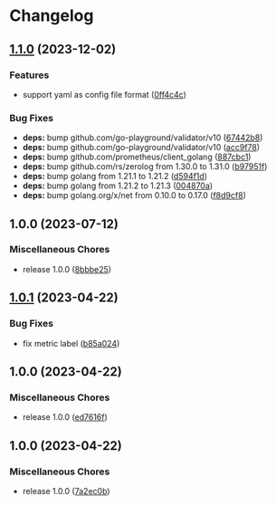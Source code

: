 # Changelog

## [1.1.0](https://github.com/soerenschneider/vault-unsealer/compare/v1.0.0...v1.1.0) (2023-12-02)


### Features

* support yaml as config file format ([0ff4c4c](https://github.com/soerenschneider/vault-unsealer/commit/0ff4c4cea88a2ec91842d0c944df5abddfb78bf2))


### Bug Fixes

* **deps:** bump github.com/go-playground/validator/v10 ([67442b8](https://github.com/soerenschneider/vault-unsealer/commit/67442b869c7833c4c30becc46580619850621a42))
* **deps:** bump github.com/go-playground/validator/v10 ([acc9f78](https://github.com/soerenschneider/vault-unsealer/commit/acc9f781038712213c2f57894ca54d5610bea676))
* **deps:** bump github.com/prometheus/client_golang ([887cbc1](https://github.com/soerenschneider/vault-unsealer/commit/887cbc12aa1b1670d77870d4abd8f2add11d654a))
* **deps:** bump github.com/rs/zerolog from 1.30.0 to 1.31.0 ([b97951f](https://github.com/soerenschneider/vault-unsealer/commit/b97951f081e3690978a7e7d00953a31609682174))
* **deps:** bump golang from 1.21.1 to 1.21.2 ([d594f1d](https://github.com/soerenschneider/vault-unsealer/commit/d594f1ddbf45c79c7b7119483ca43e22944d9ff7))
* **deps:** bump golang from 1.21.2 to 1.21.3 ([004870a](https://github.com/soerenschneider/vault-unsealer/commit/004870a6a13f0629e86bf0c07a03cfd80b3b4379))
* **deps:** bump golang.org/x/net from 0.10.0 to 0.17.0 ([f8d9cf8](https://github.com/soerenschneider/vault-unsealer/commit/f8d9cf8b663ac82507685065ee66d8d5e93eda20))

## 1.0.0 (2023-07-12)


### Miscellaneous Chores

* release 1.0.0 ([8bbbe25](https://github.com/soerenschneider/vault-unsealer/commit/8bbbe25ccc0b4eaae1f945caf2d0e1a99d371216))

## [1.0.1](https://github.com/soerenschneider/vault-unsealer/compare/v1.0.0...v1.0.1) (2023-04-22)


### Bug Fixes

* fix metric label ([b85a024](https://github.com/soerenschneider/vault-unsealer/commit/b85a02473c3ee905efdeade7fb729bf1de772ab9))

## 1.0.0 (2023-04-22)


### Miscellaneous Chores

* release 1.0.0 ([ed7616f](https://github.com/soerenschneider/vault-unsealer/commit/ed7616fa40c46f5db1f72805bc4771279bf34d6a))

## 1.0.0 (2023-04-22)


### Miscellaneous Chores

* release 1.0.0 ([7a2ec0b](https://github.com/soerenschneider/vault-unsealer/commit/7a2ec0b7be1b0e06d86f21354db22d87ee4d8dbb))
